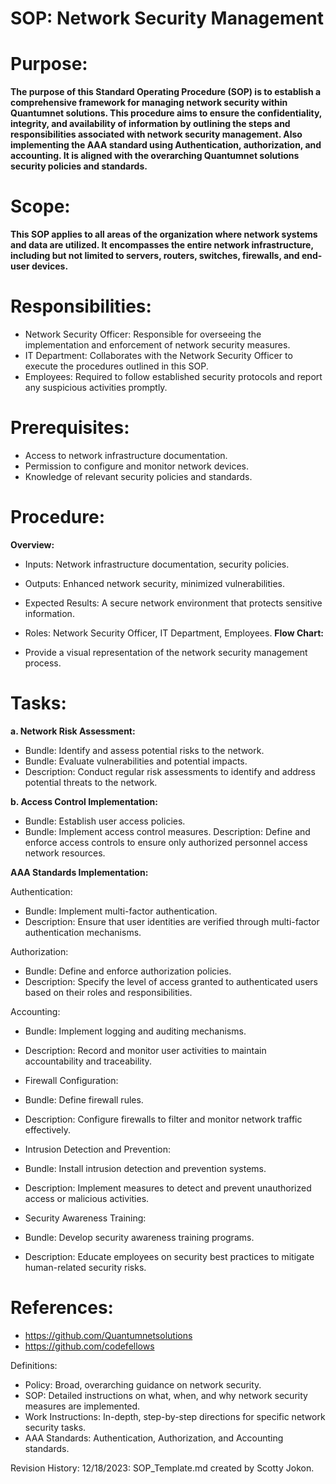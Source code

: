 # SOP: Network Security Management
# Purpose:

**The purpose of this Standard Operating Procedure (SOP) is to establish a comprehensive framework for managing network security within 
Quantumnet solutions. This procedure aims to ensure the confidentiality, integrity, and availability of information by outlining the steps and responsibilities associated with network security management. Also implementing the AAA standard using Authentication, authorization, and accounting. It is aligned with the overarching  Quantumnet solutions security policies and standards.** 

# Scope:
**This SOP applies to all areas of the organization where network systems and data are utilized. It encompasses the entire network infrastructure, including but not limited to servers, routers, switches, firewalls, and end-user devices.**

# Responsibilities:
- Network Security Officer: Responsible for overseeing the implementation and enforcement of network security measures.
- IT Department: Collaborates with the Network Security Officer to execute the procedures outlined in this SOP.
- Employees: Required to follow established security protocols and report any suspicious activities promptly.

# Prerequisites:
- Access to network infrastructure documentation.
- Permission to configure and monitor network devices.
- Knowledge of relevant security policies and standards.

# Procedure:
**Overview:**
- Inputs: Network infrastructure documentation, security policies.
- Outputs: Enhanced network security, minimized vulnerabilities.
- Expected Results: A secure network environment that protects sensitive information.
- Roles: Network Security Officer, IT Department, Employees.
**Flow Chart:**

- Provide a visual representation of the network security management process.
# Tasks:
**a. Network Risk Assessment:**

- Bundle: Identify and assess potential risks to the network.
- Bundle: Evaluate vulnerabilities and potential impacts.
- Description: Conduct regular risk assessments to identify and address potential threats to the network.

**b. Access Control Implementation:**
- Bundle: Establish user access policies.
- Bundle: Implement access control measures.
Description: Define and enforce access controls to ensure only authorized personnel access network resources.

**AAA Standards Implementation:**

Authentication:
- Bundle: Implement multi-factor authentication.
- Description: Ensure that user identities are verified through multi-factor authentication mechanisms.

Authorization:

- Bundle: Define and enforce authorization policies.
- Description: Specify the level of access granted to authenticated users based on their roles and responsibilities.

Accounting:
- Bundle: Implement logging and auditing mechanisms.
- Description: Record and monitor user activities to maintain accountability and traceability.

- Firewall Configuration:
- Bundle: Define firewall rules.

- Description: Configure firewalls to filter and monitor network traffic effectively.
- Intrusion Detection and Prevention:
- Bundle: Install intrusion detection and prevention systems.

- Description: Implement measures to detect and prevent unauthorized access or malicious activities.
- Security Awareness Training:
- Bundle: Develop security awareness training programs.

- Description: Educate employees on security best practices to mitigate human-related security risks.
# References:
- https://github.com/Quantumnetsolutions
- https://github.com/codefellows

Definitions:

- Policy: Broad, overarching guidance on network security.
- SOP: Detailed instructions on what, when, and why network security measures are implemented.
- Work Instructions: In-depth, step-by-step directions for specific network security tasks.
- AAA Standards: Authentication, Authorization, and Accounting standards.

Revision History:
12/18/2023: SOP_Template.md created by Scotty Jokon.

